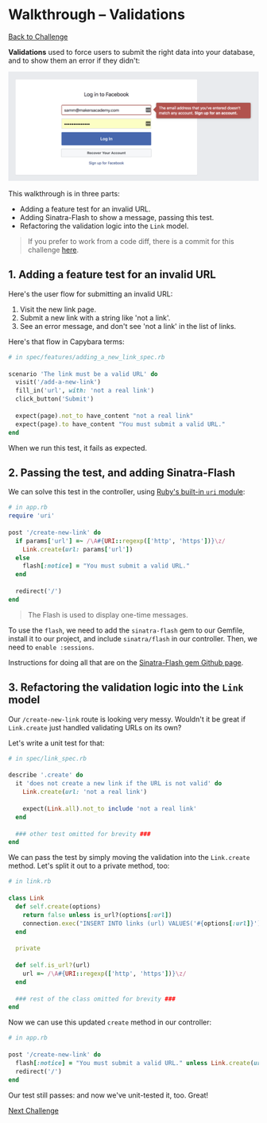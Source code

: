 # Walkthrough – Validations

[Back to Challenge](../12_validations.md)

**Validations** used to force users to submit the right data into your database, and to show them an error if they didn't:

![A real-life validation: submitting the wrong email address when signing into Facebook](../images/email-validation.png)

This walkthrough is in three parts:

- Adding a feature test for an invalid URL.
- Adding Sinatra-Flash to show a message, passing this test.
- Refactoring the validation logic into the `Link` model.

> If you prefer to work from a code diff, there is a commit for this challenge [here](https://github.com/sjmog/bookmark_manager/commit/41024c5617f84880400881a81d83fd7a6a3a42ee).

## 1. Adding a feature test for an invalid URL

Here's the user flow for submitting an invalid URL:

1. Visit the new link page.
2. Submit a new link with a string like 'not a link'.
3. See an error message, and don't see 'not a link' in the list of links.

Here's that flow in Capybara terms:

```ruby
# in spec/features/adding_a_new_link_spec.rb

scenario 'The link must be a valid URL' do
  visit('/add-a-new-link')
  fill_in('url', with: 'not a real link')
  click_button('Submit')

  expect(page).not_to have_content "not a real link"
  expect(page).to have_content "You must submit a valid URL."
end
```

When we run this test, it fails as expected.

## 2. Passing the test, and adding Sinatra-Flash

We can solve this test in the controller, using [Ruby's built-in `uri` module](https://stackoverflow.com/questions/1805761/how-to-check-if-a-url-is-valid):

```ruby
# in app.rb
require 'uri'

post '/create-new-link' do
  if params['url'] =~ /\A#{URI::regexp(['http', 'https'])}\z/
    Link.create(url: params['url'])
  else
    flash[:notice] = "You must submit a valid URL."
  end

  redirect('/')
end
```

> The Flash is used to display one-time messages.

To use the `flash`, we need to add the `sinatra-flash` gem to our Gemfile, install it to our project, and include `sinatra/flash` in our controller. Then, we need to `enable :sessions`.

Instructions for doing all that are on the [Sinatra-Flash gem Github page](https://github.com/SFEley/sinatra-flash).

## 3. Refactoring the validation logic into the `Link` model

Our `/create-new-link` route is looking very messy. Wouldn't it be great if `Link.create` just handled validating URLs on its own?

Let's write a unit test for that:

```ruby
# in spec/link_spec.rb

describe '.create' do
  it 'does not create a new link if the URL is not valid' do
    Link.create(url: 'not a real link')

    expect(Link.all).not_to include 'not a real link'
  end

  ### other test omitted for brevity ###
end
```

We can pass the test by simply moving the validation into the `Link.create` method. Let's split it out to a private method, too:

```ruby
# in link.rb

class Link
  def self.create(options)
    return false unless is_url?(options[:url])
    connection.exec("INSERT INTO links (url) VALUES('#{options[:url]}')")
  end

  private

  def self.is_url?(url)
    url =~ /\A#{URI::regexp(['http', 'https'])}\z/
  end

  ### rest of the class omitted for brevity ###
end
```

Now we can use this updated `create` method in our controller:

```ruby
# in app.rb

post '/create-new-link' do
  flash[:notice] = "You must submit a valid URL." unless Link.create(url: params['url'])
  redirect('/')
end
```

Our test still passes: and now we've unit-tested it, too. Great!

[Next Challenge](../13_the_orm_pattern.md)
